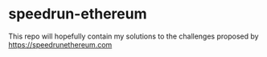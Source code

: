 # speedrun-ethereum
This repo will hopefully contain my solutions to the challenges proposed by https://speedrunethereum.com
